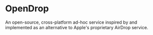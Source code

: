 # OpenDrop
An open-source, cross-platform ad-hoc service inspired by and implemented as an alternative to Apple's proprietary AirDrop service.
